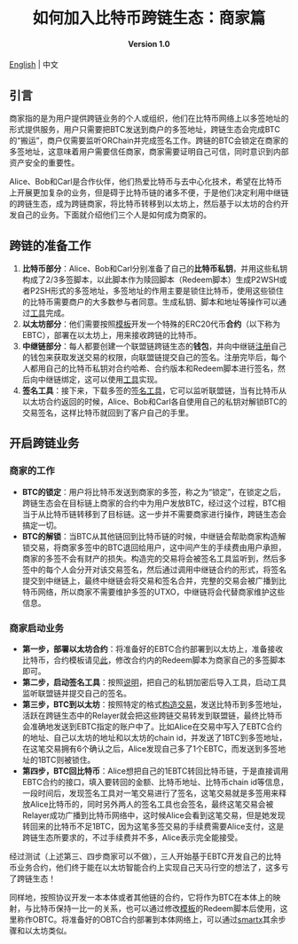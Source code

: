 <h1 align="center">如何加入比特币跨链生态：商家篇</h1>
<h4 align="center">Version 1.0 </h4>

[English](https://github.com/ontio/cross-chain/blob/master/btc/How_to_Join_the_Bitcoin_Cross-Chain_Ecosystem-Merchant_Guide.md) | 中文

## 引言

​	商家指的是为用户提供跨链业务的个人或组织，他们在比特币网络上以多签地址的形式提供服务，用户只需要把BTC发送到商户的多签地址，跨链生态会完成BTC的“搬运”，商户仅需要监听ORChain并完成签名工作。跨链的BTC会锁定在商家的多签地址，这意味着用户需要信任商家，商家需要证明自己可信，同时意识到内部资产安全的重要性。

​	Alice、Bob和Carl是合作伙伴，他们热爱比特币与去中心化技术，希望在比特币上开展更加复杂的业务，但是碍于比特币链的诸多不便，于是他们决定利用中继链的跨链生态，成为跨链商家，将比特币转移到以太坊上，然后基于以太坊的合约开发自己的业务。下面就介绍他们三个人是如何成为商家的。

## 跨链的准备工作

1. **比特币部分**：Alice、Bob和Carl分别准备了自己的**比特币私钥**，并用这些私钥构成了2/3多签脚本，以此脚本作为赎回脚本（Redeem脚本）生成P2WSH或者P2SH形式的多签地址，多签地址的作用主要是锁住比特币，使用这些锁住的比特币需要商户的大多数参与者同意。生成私钥、脚本和地址等操作可以通过[工具](https://github.com/ontio/cross-chain/blob/master/btc/redeem_tool_guide.md)完成。
2. **以太坊部分**：他们需要按照[模板]()开发一个特殊的ERC20代币**合约**（以下称为EBTC），部署在以太坊上，用来接收跨链的比特币。
4. **中继链部分**：每人都要创建一个联盟链跨链生态的**钱包**，并向中继链[注册]()自己的钱包来获取发送交易的权限，向联盟链提交自己的签名。注册完毕后，每个人都用自己的比特币私钥对合约哈希、合约版本和Redeem脚本进行签名，然后向中继链绑定，这可以使用[工具](https://github.com/ontio/cross-chain/blob/master/btc/cross-chain_transaction_construction_tool_user_manual.md)实现。
4. **签名工具**：接下来，下载多签的[签名工具](https://github.com/ontio/cross-chain/blob/master/btc/redeem_tool_guide.md)，它可以监听联盟链，当有比特币从以太坊合约返回的时候，Alice、Bob和Carl各自使用自己的私钥对解锁BTC的交易签名，这样比特币就回到了客户自己的手里。

## 开启跨链业务

### 商家的工作

- **BTC的锁定**：用户将比特币发送到商家的多签，称之为“锁定”，在锁定之后，跨链生态会在目标链上商家的合约中为用户发放BTC，经过这个过程，BTC相当于从比特币链转移到了目标链。这一步并不需要商家进行操作，跨链生态会搞定一切。
- **BTC的解锁**：当BTC从其他链回到比特币链的时候，中继链会帮助商家构造解锁交易，将商家多签中的BTC退回给用户，这中间产生的手续费由用户承担，商家的多签不会有财产的损失。构造完的交易将会被签名工具监听到，然后多签中的每个人会分开对该交易签名，然后通过调用中继链合约的形式，将签名提交到中继链上，最终中继链会将交易和签名合并，完整的交易会被广播到比特币网络，所以商家不需要维护多签的UTXO，中继链将会代替商家维护这些信息。

### 商家启动业务

- **第一步，部署以太坊合约**：将准备好的EBTC合约部署到以太坊上，准备接收比特币，合约模板请见[此]()，修改合约内的Redeem脚本为商家自己的多签脚本即可。
- **第二步，启动签名工具**：按照[说明](https://github.com/zouxyan/cross-chain/blob/master/btc/redeem_tool_guide.md)，把自己的私钥加密后导入工具，启动工具监听联盟链并提交自己的签名。
- **第三步，BTC到以太坊**：按照特定的格式[构造交易](https://github.com/ontio/cross-chain/blob/master/btc/cross-chain_transaction_construction_tool_user_manual.md)，发送比特币到多签地址，活跃在跨链生态中的Relayer就会把这些跨链交易转发到联盟链，最终比特币会准确地发送到EBTC指定的账户中了。比如Alice在交易中写入了EBTC合约的地址、自己以太坊的地址和以太坊的chain id，并发送了1BTC到多签地址，在这笔交易拥有6个确认之后，Alice发现自己多了1个EBTC，而发送到多签地址的1BTC则被锁住。
- **第四步，BTC回比特币**：Alice想把自己的1EBTC转回比特币链，于是直接调用EBTC合约的接口，填入要转回的金额、比特币地址、比特币chain id等信息，一段时间后，发现签名工具对一笔交易进行了签名，这笔交易就是多签用来释放Alice比特币的，同时另外两人的签名工具也会签名，最终这笔交易会被Relayer成功广播到比特币网络中，这时候Alice会看到这笔交易，但是她发现转回来的比特币不足1BTC，因为这笔多签交易的手续费需要Alice支付，这是跨链生态所要求的，不过手续费并不多，Alice表示完全能接受。

​	经过测试（上述第三、四步商家可以不做），三人开始基于EBTC开发自己的比特币业务合约，他们终于能在以太坊智能合约上实现自己天马行空的想法了，这多亏了跨链生态！

​	同样地，按照协议开发一本本体或者其他链的合约，它将作为BTC在本体上的映射，与比特币保持一比一的关系，也可以通过修改[模板]()的Redeem脚本后使用，这里称作OBTC。将准备好的OBTC合约部署到本体网络上，可以通过[smartx](https://smartx.ont.io/)其余步骤和以太坊类似。